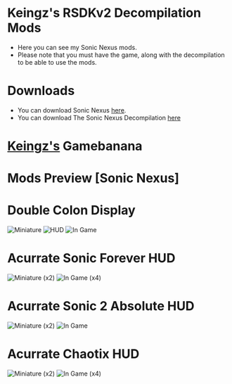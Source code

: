 # Keingz's RSDKv2 Decompilation Mods
- Here you can see my Sonic Nexus mods.
- Please note that you must have the game, along with the decompilation to be able to use the mods.
# Downloads
- You can download Sonic Nexus [here](https://info.sonicretro.org/Sonic_Nexus).
- You can download The Sonic Nexus Decompilation [here](https://github.com/RSDKModding/RSDKv2-Decompilation)
# [Keingz's](https://gamebanana.com/members/2095392) Gamebanana
# Mods Preview [Sonic Nexus]
# Double Colon Display
![Miniature](https://github.com/user-attachments/assets/5a10ecf2-3c3b-4656-9139-f356223cf755)
![HUD](https://github.com/user-attachments/assets/f060f6cc-1b20-4f3f-bb1b-68238453557b)
![In Game](https://github.com/user-attachments/assets/cf0cb110-e87f-4909-94ad-86cdf3aacff8)
# Acurrate Sonic Forever HUD
![Miniature (x2)](https://github.com/user-attachments/assets/a735a599-95ae-4c53-a6b0-f6c7bc840dc0)
![In Game (x4)](https://github.com/user-attachments/assets/b4c542be-a127-4f0d-82d6-f8b3190ae25e)
# Acurrate Sonic 2 Absolute HUD
![Miniature (x2)](https://github.com/user-attachments/assets/9ad0da3b-59f9-4331-8bb2-eab2124cf01d)
![In Game](https://github.com/user-attachments/assets/3c1921ad-e2bc-4fc6-a505-f6166770145e)
# Acurrate Chaotix HUD
![Miniature (x2)](https://github.com/user-attachments/assets/d656879d-2853-4cd2-983d-005246544eb0)
![In Game (x4)](https://github.com/user-attachments/assets/982aaecc-9c32-4e09-a2f0-05bd1df46809)
